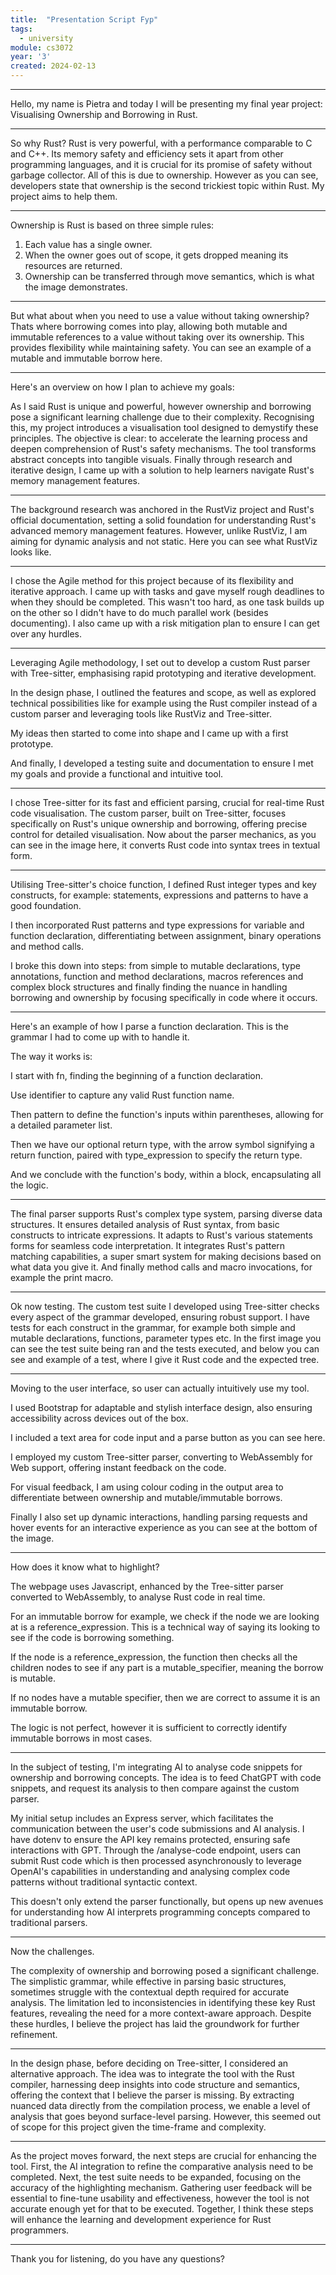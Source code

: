 ```yaml
---
title:  "Presentation Script Fyp"
tags:
  - university
module: cs3072
year: '3'
created: 2024-02-13
---
```

---
Hello, my name is Pietra and today I will be presenting my final year project: Visualising Ownership and Borrowing in Rust.

---

So why Rust? Rust is very powerful, with a performance comparable to C and C++. Its memory safety and efficiency sets it apart from other programming languages, and it is crucial for its promise of safety without garbage collector. All of this is due to ownership. However as you can see, developers state that ownership is the second trickiest topic within Rust. My project aims to help them.

---

Ownership is Rust is based on three simple rules:
1. Each value has a single owner.
2. When the owner goes out of scope, it gets dropped meaning its resources are returned.
3. Ownership can be transferred through move semantics, which is what the image demonstrates.

---

But what about when you need to use a value without taking ownership? Thats where borrowing comes into play, allowing both mutable and immutable references to a value without taking over its ownership. This provides flexibility while maintaining safety. You can see an example of a mutable and immutable borrow here.

---

Here's an overview on how I plan to achieve my goals:

As I said Rust is unique and powerful, however ownership and borrowing pose a significant learning challenge due to their complexity. Recognising this, my project introduces a visualisation tool designed to demystify these principles. The objective is clear: to accelerate the learning process and deepen comprehension of Rust's safety mechanisms. The tool transforms abstract concepts into tangible visuals. Finally through research and iterative design, I came up with a solution to help learners navigate Rust's memory management features.

---

The background research was anchored in the RustViz project and Rust's official documentation, setting a solid foundation for understanding Rust's advanced memory management features. However, unlike RustViz, I am aiming for dynamic analysis and not static. Here you can see what RustViz looks like.

---

I chose the Agile method for this project because of its flexibility and iterative approach. I came up with tasks and gave myself rough deadlines to when they should be completed. This wasn't too hard, as one task builds up on the other so I didn't have to do much parallel work (besides documenting). I also came up with a risk mitigation plan to ensure I can get over any hurdles. 

---

Leveraging Agile methodology, I set out to develop a custom Rust parser with Tree-sitter, emphasising rapid prototyping and iterative development. 

In the design phase, I outlined the features and scope, as well as explored technical possibilities like for example using the Rust compiler instead of a custom parser and leveraging tools like RustViz and Tree-sitter.

My ideas then started to come into shape and I came up with a first prototype. 

And finally, I developed a testing suite and documentation to ensure I met my goals and provide a functional and intuitive tool.

---

I chose Tree-sitter for its fast and efficient parsing, crucial for real-time Rust code visualisation. The custom parser, built on Tree-sitter, focuses specifically on Rust's unique ownership and borrowing, offering precise control for detailed visualisation. Now about the parser mechanics, as you can see in the image here, it converts Rust code into syntax trees in textual form.

---

Utilising Tree-sitter's choice function, I defined Rust integer types and key constructs, for example: statements, expressions and patterns to have a good foundation.

I then incorporated Rust patterns and type expressions for variable and function declaration, differentiating between assignment, binary operations and method calls.

I broke this down into steps: from simple to mutable declarations, type annotations, function and method declarations, macros references and complex block structures and finally finding the nuance in handling borrowing and ownership by focusing specifically in code where it occurs.

---

Here's an example of how I parse a function declaration. This is the grammar I had to come up with to handle it.

The way it works is:

I start with fn, finding the beginning of a function declaration.

Use identifier to capture any valid Rust function name.

Then pattern to define the function's inputs within parentheses, allowing for a detailed parameter list.

Then we have our optional return type, with the arrow symbol signifying a return function, paired with type_expression to specify the return type.

And we conclude with the function's body, within a block, encapsulating all the logic.

---

The final parser supports Rust's complex type system, parsing diverse data structures. It ensures detailed analysis of Rust syntax, from basic constructs to intricate expressions. It adapts to Rust's various statements forms for seamless code interpretation. It integrates Rust's pattern matching capabilities, a super smart system for making decisions based on what data you give it. And finally method calls and macro invocations, for example the print macro.

---

Ok now testing. The custom test suite I developed using Tree-sitter checks every aspect of the grammar developed, ensuring robust support. I have tests for each construct in the grammar, for example both simple and mutable declarations, functions, parameter types etc. In the first image you can see the test suite being ran and the tests executed, and below you can see and example of a test, where I give it Rust code and the expected tree.

---

Moving to the user interface, so user can actually intuitively use my tool. 

I used Bootstrap for adaptable and stylish interface design, also ensuring accessibility across devices out of the box.

I included a text area for code input and a parse button as you can see here.

I employed my custom Tree-sitter parser, converting to WebAssembly for Web support, offering instant feedback on the code.

For visual feedback, I am using colour coding in the output area to differentiate between ownership and mutable/immutable borrows.

Finally I also set up dynamic interactions, handling parsing requests and hover events for an interactive experience as you can see at the bottom of the image.

---

How does it know what to highlight?

The webpage uses Javascript, enhanced by the Tree-sitter parser converted to WebAssembly, to analyse Rust code in real time.

For an immutable borrow for example, we check if the node we are looking at is a reference_expression. This is a technical way of saying its looking to see if the code is borrowing something.

If the node is a reference_expression, the function then checks all the children nodes to see if any part is a mutable_specifier, meaning the borrow is mutable.

If no nodes have a mutable specifier, then we are correct to assume it is an immutable borrow.

The logic is not perfect, however it is sufficient to correctly identify immutable borrows in most cases.

---

In the subject of testing, I'm integrating AI to analyse code snippets for ownership and borrowing concepts. The idea is to feed ChatGPT with code snippets, and request its analysis to then compare against the custom parser. 

My initial setup includes an Express server, which facilitates the communication between the user's code submissions and AI analysis. I have dotenv to ensure the API key remains protected, ensuring safe interactions with GPT. Through the /analyse-code endpoint, users can submit Rust code which is then processed asynchronously to leverage OpenAI's capabilities in understanding and analysing complex code patterns without traditional syntactic context.

This doesn't only extend the parser functionally, but opens up new avenues for understanding how AI interprets programming concepts compared to traditional parsers.

---

Now the challenges.

The complexity of ownership and borrowing posed a significant challenge. The simplistic grammar, while effective in parsing basic structures, sometimes struggle with the contextual depth required for accurate analysis. The limitation led to inconsistencies in identifying these key Rust features, revealing the need for a more context-aware approach. Despite these hurdles, I believe the project has laid the groundwork for further refinement.

---

In the design phase, before deciding on Tree-sitter, I considered an alternative approach. The idea was to integrate the tool with the Rust compiler, harnessing deep insights into code structure and semantics, offering the context that I believe the parser is missing. By extracting nuanced data directly from the compilation process, we enable a level of analysis that goes beyond surface-level parsing. However, this seemed out of scope for this project given the time-frame and complexity.

---

As the project moves forward, the next steps are crucial for enhancing the tool. First, the AI integration to refine the comparative analysis need to be completed. Next, the test suite needs to be expanded, focusing on the accuracy of the highlighting mechanism. Gathering user feedback will be essential to fine-tune usability and effectiveness, however the tool is not accurate enough yet for that to be executed. Together, I think these steps will enhance the learning and development experience for Rust programmers.

---

Thank you for listening, do you have any questions?



